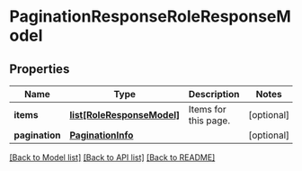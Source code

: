 # PaginationResponseRoleResponseModel

## Properties
Name | Type | Description | Notes
------------ | ------------- | ------------- | -------------
**items** | [**list[RoleResponseModel]**](RoleResponseModel.md) | Items for this page. | [optional] 
**pagination** | [**PaginationInfo**](PaginationInfo.md) |  | [optional] 

[[Back to Model list]](../README.md#documentation-for-models) [[Back to API list]](../README.md#documentation-for-api-endpoints) [[Back to README]](../README.md)

